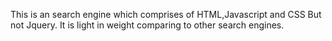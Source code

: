 This is an search engine which comprises of HTML,Javascript and CSS But not Jquery. It is light in weight comparing to other search engines.